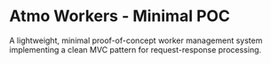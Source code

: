 # Atmo Workers - Minimal POC

A lightweight, minimal proof-of-concept worker management system implementing a
clean MVC pattern for request-response processing.
